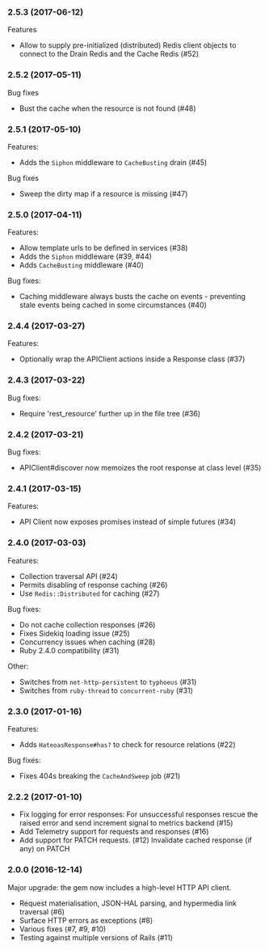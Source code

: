 ### 2.5.3 (2017-06-12)

Features

- Allow to supply pre-initialized (distributed) Redis client objects to connect
  to the Drain Redis and the Cache Redis (#52)

### 2.5.2 (2017-05-11)

Bug fixes

- Bust the cache when the resource is not found (#48)

### 2.5.1 (2017-05-10)

Features:

- Adds the `Siphon` middleware  to `CacheBusting` drain (#45)

Bug fixes

- Sweep the dirty map if a resource is missing (#47)

### 2.5.0 (2017-04-11)

Features:

- Allow template urls to be defined in services (#38)
- Adds the `Siphon` middleware (#39, #44)
- Adds `CacheBusting` middleware (#40)

Bug fixes:

- Caching middleware always busts the cache on events - preventing stale events being cached in some circumstances (#40)

### 2.4.4 (2017-03-27)

Features:

- Optionally wrap the APIClient actions inside a Response class (#37)

### 2.4.3 (2017-03-22)

Bug fixes:

- Require 'rest_resource' further up in the file tree (#36)

### 2.4.2 (2017-03-21)

Bug fixes:

- APIClient#discover now memoizes the root response at class level (#35)

### 2.4.1 (2017-03-15)

Features:

- API Client now exposes promises instead of simple futures (#34)

### 2.4.0 (2017-03-03)

Features:

- Collection traversal API (#24)
- Permits disabling of response caching (#26)
- Use `Redis::Distributed` for caching (#27)

Bug fixes:

- Do not cache collection responses (#26)
- Fixes Sidekiq loading issue (#25)
- Concurrency issues when caching (#28)
- Ruby 2.4.0 compatibility (#31)

Other:

- Switches from `net-http-persistent` to `typhoeus` (#31)
- Switches from `ruby-thread` to `concurrent-ruby` (#31)


### 2.3.0 (2017-01-16)

Features:

- Adds `HateoasResponse#has?` to check for resource relations (#22)

Bug fixes:

- Fixes 404s breaking the `CacheAndSweep` job (#21)

### 2.2.2 (2017-01-10)

- Fix logging for error responses:
  For unsuccessful responses rescue the raised error and
  send increment signal to metrics backend (#15)
- Add Telemetry support for requests and responses (#16)
- Add support for PATCH requests. (#12)
  Invalidate cached response (if any) on PATCH

### 2.0.0 (2016-12-14)

Major upgrade: the gem now includes a high-level HTTP API client.

- Request materialisation, JSON-HAL parsing, and hypermedia link traversal (#6)
- Surface HTTP errors as exceptions (#8)
- Various fixes (#7, #9, #10)
- Testing against multiple versions of Rails (#11)
